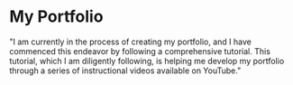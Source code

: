 # My Portfolio

"I am currently in the process of creating my portfolio,
and I have commenced this endeavor by following a comprehensive tutorial.
This tutorial, which I am diligently following, is helping me develop my portfolio through a series of instructional videos available on YouTube."
